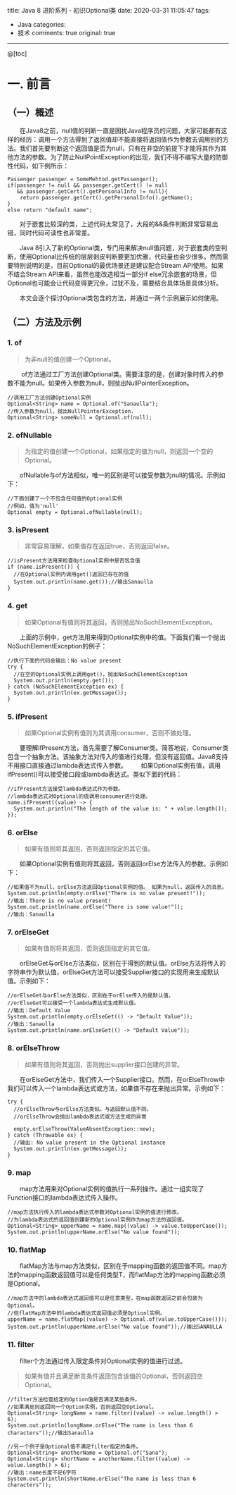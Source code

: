 title: Java 8 进阶系列 - 初识Optional类
date: 2020-03-31 11:05:47
tags:
  - Java
categories:
  - 技术
comments: true
original: true

---
@[toc]

# 一. 前言

## （一）概述

&emsp;&emsp;在Java8之前，null值的判断一直是困扰Java程序员的问题，大家可能都有这样的经历：调用一个方法得到了返回值却不能直接将返回值作为参数去调用别的方法。我们首先要判断这个返回值是否为null，只有在非空的前提下才能将其作为其他方法的参数。为了防止NullPointException的出现，我们不得不编写大量的防御性代码，如下例所示：

    Passenger passenger = SomeMehtod.getPassenger();
    if(passenger != null && passenger.getCert() != null 
       && passenger.getCert().getPersonalInfo != null){   
        return passenger.getCert().getPersonalInfo().getName();
    }
    else return "default name";

&emsp;&emsp;对于嵌套比较深的类，上述代码太常见了，大段的&&条件判断非常容易出错，同时代码可读性也非常差。

&emsp;&emsp;Java 8引入了新的Optional类，专门用来解决null值问题，对于嵌套类的空判断，使用Optional比传统的层层剥皮判断要更加优雅，代码量也会少很多。然而需要特别说明的是，目前Optional的最优场景还是建议配合Stream API使用。如果不结合Stream API来看，虽然也能改造相当一部分if else冗余嵌套的场景，但Optional也可能会让代码变得更冗余，过犹不及，需要结合具体场景具体分析。

&emsp;&emsp;本文会逐个探讨Optional类包含的方法，并通过一两个示例展示如何使用。

## （二）方法及示例
### 1. of

> 为非null的值创建一个Optional。

&emsp;&emsp; of方法通过工厂方法创建Optional类。需要注意的是，创建对象时传入的参数不能为null。如果传入参数为null，则抛出NullPointerException。
 
    //调用工厂方法创建Optional实例
    Optional<String> name = Optional.of("Sanaulla");
    //传入参数为null，抛出NullPointerException.
    Optional<String> someNull = Optional.of(null);

### 2. ofNullable

> 为指定的值创建一个Optional，如果指定的值为null，则返回一个空的Optional。

&emsp;&emsp;ofNullable与of方法相似，唯一的区别是可以接受参数为null的情况。示例如下：
    
    //下面创建了一个不包含任何值的Optional实例
    //例如，值为'null'
    Optional empty = Optional.ofNullable(null);
    
### 3. isPresent

> 非常容易理解，如果值存在返回true，否则返回false。

    //isPresent方法用来检查Optional实例中是否包含值
    if (name.isPresent()) {
      //在Optional实例内调用get()返回已存在的值
      System.out.println(name.get());//输出Sanaulla
    }
    
### 4. get

> 如果Optional有值则将其返回，否则抛出NoSuchElementException。

&emsp;&emsp;上面的示例中，get方法用来得到Optional实例中的值。下面我们看一个抛出NoSuchElementException的例子：

    //执行下面的代码会输出：No value present 
    try {
      //在空的Optional实例上调用get()，抛出NoSuchElementException
      System.out.println(empty.get());
    } catch (NoSuchElementException ex) {
      System.out.println(ex.getMessage());
    }
    
### 5. ifPresent

> 如果Optional实例有值则为其调用consumer，否则不做处理。

&emsp;&emsp;要理解ifPresent方法，首先需要了解Consumer类。简答地说，Consumer类包含一个抽象方法。该抽象方法对传入的值进行处理，但没有返回值。Java8支持不用接口直接通过lambda表达式传入参数。
&emsp;&emsp;如果Optional实例有值，调用ifPresent()可以接受接口段或lambda表达式。类似下面的代码：

    //ifPresent方法接受lambda表达式作为参数。
    //lambda表达式对Optional的值调用consumer进行处理。
    name.ifPresent((value) -> {
      System.out.println("The length of the value is: " + value.length());
    });
    
### 6. orElse

> 如果有值则将其返回，否则返回指定的其它值。
    
&emsp;&emsp;如果Optional实例有值则将其返回，否则返回orElse方法传入的参数。示例如下：

    //如果值不为null，orElse方法返回Optional实例的值。 如果为null，返回传入的消息。
    System.out.println(empty.orElse("There is no value present!"));
    //输出：There is no value present!
    System.out.println(name.orElse("There is some value!"));
    //输出：Sanaulla

### 7. orElseGet

> 如果有值则将其返回，否则返回指定的其它值。
    
&emsp;&emsp;orElseGet与orElse方法类似，区别在于得到的默认值。orElse方法将传入的字符串作为默认值，orElseGet方法可以接受Supplier接口的实现用来生成默认值。示例如下：

    //orElseGet与orElse方法类似，区别在于orElse传入的是默认值，
    //orElseGet可以接受一个lambda表达式生成默认值。
    //输出：Default Value
    System.out.println(empty.orElseGet(() -> "Default Value"));
    //输出：Sanaulla
    System.out.println(name.orElseGet(() -> "Default Value"));
    
### 8. orElseThrow

> 如果有值则将其返回，否则抛出supplier接口创建的异常。
    
&emsp;&emsp;在orElseGet方法中，我们传入一个Supplier接口。然而，在orElseThrow中我们可以传入一个lambda表达式或方法，如果值不存在来抛出异常。示例如下：

    try {
      //orElseThrow与orElse方法类似。与返回默认值不同，
      //orElseThrow会抛出lambda表达式或方法生成的异常 
    
      empty.orElseThrow(ValueAbsentException::new);
    } catch (Throwable ex) {
      //输出: No value present in the Optional instance
      System.out.println(ex.getMessage());
    }
    
### 9. map

&emsp;&emsp;map方法用来对Optional实例的值执行一系列操作。通过一组实现了Function接口的lambda表达式传入操作。

    //map方法执行传入的lambda表达式参数对Optional实例的值进行修改。
    //为lambda表达式的返回值创建新的Optional实例作为map方法的返回值。
    Optional<String> upperName = name.map((value) -> value.toUpperCase());
    System.out.println(upperName.orElse("No value found"));
    
### 10. flatMap

&emsp;&emsp;flatMap方法与map方法类似，区别在于mapping函数的返回值不同。map方法的mapping函数返回值可以是任何类型T，而flatMap方法的mapping函数必须是Optional。

    //map方法中的lambda表达式返回值可以是任意类型，在map函数返回之前会包装为Optional。 
    //但flatMap方法中的lambda表达式返回值必须是Optionl实例。 
    upperName = name.flatMap((value) -> Optional.of(value.toUpperCase()));
    System.out.println(upperName.orElse("No value found"));//输出SANAULLA
    
### 11. filter

&emsp;&emsp;filter个方法通过传入限定条件对Optional实例的值进行过滤。

> 如果有值并且满足断言条件返回包含该值的Optional，否则返回空Optional。

    //filter方法检查给定的Option值是否满足某些条件。
    //如果满足则返回同一个Option实例，否则返回空Optional。
    Optional<String> longName = name.filter((value) -> value.length() > 6);
    System.out.println(longName.orElse("The name is less than 6 characters"));//输出Sanaulla
    
    //另一个例子是Optional值不满足filter指定的条件。
    Optional<String> anotherName = Optional.of("Sana");
    Optional<String> shortName = anotherName.filter((value) -> value.length() > 6);
    //输出：name长度不足6字符
    System.out.println(shortName.orElse("The name is less than 6 characters"));
    
    